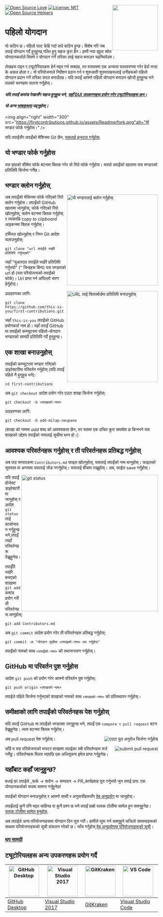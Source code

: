[![Open Source Love](https://badges.frapsoft.com/os/v1/open-source.svg?v=103)](https://github.com/ellerbrock/open-source-badges/)
[<img align="right" width="150" src="https://firstcontributions.github.io/assets/Readme/join-slack-team.png">](https://join.slack.com/t/firstcontributors/shared_invite/enQtNjkxNzQwNzA2MTMwLTVhMWJjNjg2ODRlNWZhNjIzYjgwNDIyZWYwZjhjYTQ4OTBjMWM0MmFhZDUxNzBiYzczMGNiYzcxNjkzZDZlMDM)
[![License: MIT](https://img.shields.io/badge/License-MIT-green.svg)](https://opensource.org/licenses/MIT)
[![Open Source Helpers](https://www.codetriage.com/roshanjossey/first-contributions/badges/users.svg)](https://www.codetriage.com/roshanjossey/first-contributions)

# पहिलो योगदान
यो कठिन छ। पहिलो पल्ट केहि गर्दा सधै कठिन हुन्छ। बिशेष गरि जब तपाई योगदान गर्दै हुनुहुन्छ,गल्ति हुनु सहज कुरा हैन। हामी नया खुला स्रोत योगदानकर्ताले सिक्ने र योगदान गर्ने तरिका लाई सहज बनाउन चहन्थियेउम।

लेखहरू पढ्न र ट्यूटोरियलहरू हेर्न मद्दत गर्न सक्दछ, तर वास्तवमा एक अभ्यास वातावरणमा गरेर हेर्दा भन्दा के असल होला र। यो परियोजनाले निर्देशन प्रदान गर्न र शुरुआती शुरुवातहरूलाई उनीहरूको पहिलो योगदान प्रदान गर्ने तरिका सरल बनाउँदछ। यदि तपाईं आफ्नो पहिलो योगदान बनाउन खोज्दै हुनुहुन्छ भने तलको चरणहरू पालना गर्नुहोस्।

#### *यदि तपाईं कमांड रेखासँग सहज हुनुहुन्न भने, [यहाँ GUI उपकरणहरू प्रयोग गरेर ट्यूटोरियलहरू छन्।]( #tutorials-using-other-tools )*

#### *यो अन्य [भाषाहरूमा](Translations.md) पढ्नुहोस्।*

<img align="right" width="300" src="https://firstcontributions.github.io/assets/Readme/fork.png"alt="यो भण्डार फोर्क गर्नुहोस।" />

यदि तपाईंसँग तपाइँको मेशिनमा Git छैन, [यसलाई इन्स्टल गर्नुहोस्]( https://help.github.com/articles/set-up-git/).

## यो भण्डार फोर्क गर्नुहोस
यस पृष्ठको शीर्षमा फोर्क बटनमा क्लिक गरेर यो रिपो फोर्क गर्नुहोस। यसले तपाईंको खातामा यस भण्डारको प्रतिलिपि सिर्जना गर्नेछ।

## भण्डार क्लोन गर्नुहोस्

<img align="right" width="300" src="https://firstcontributions.github.io/assets/Readme/clone.png" alt="यो भण्डारलाई क्लोन गर्नुहोस्" />

अब तपाइँको मेसिनमा फोर्क गरिएको रिपो क्लोन गर्नुहोस। तपाईंको GitHub खातामा जानुहोस्, फोर्क गरिएको रिपो खोल्नुहोस्, क्लोन बटनमा क्लिक गर्नुहोस् र त्यसपछि *copy to clipboard* आइकनमा क्लिक गर्नुहोस्।

टर्मिनल खोल्नुहोस् र निम्न Git आदेश चलाउनुहोस्:

```
git clone "url तपाईंले भर्खरै प्रतिलिपि गर्नुभएको"
```
जहाँ "युआरएल तपाईंले भर्खरै प्रतिलिपि गर्नुभयो" (" चिन्हहरू बिना) यस भण्डारको url हो (यस परियोजनाको तपाईंको फोर्क)। Url प्राप्त गर्न अघिल्लो चरण हेर्नुहोस्।

<img align="right" width="300" src="https://firstcontributions.github.io/assets/Readme/copy-to-clipboard.png" alt="URL लाई क्लिपबोर्डमा प्रतिलिपि बनाउनुहोस्" />

उदाहरणका लागि:
```
git clone https://github.com/this-is-you/first-contributions.git
```
जहाँ `this-is-you` तपाईंको GitHub प्रयोगकर्ता नाम हो। यहाँ तपाइँ GitHub मा तपाईंको कम्प्युटरमा पहिलो-योगदान भण्डारको सामग्री प्रतिलिपि गर्दै हुनुहुन्छ।

## एक शाखा बनाउनुहोस्

तपाईंको कम्प्यूटरमा भण्डार गरिएको डाइरेक्टरीमा परिवर्तन गर्नुहोस् (यदि तपाईं पहिले नै हुनुहुन्न भने):

```
cd first-contributions
```
अब `git checkout` आदेश प्रयोग गरेर एउटा शाखा सिर्जना गर्नुहोस्:
```
git checkout -b <शाखाको-नाम>
```
उदाहरणका लागि:
```
git checkout -b add-milap-neupane
```
(शाखा को नाममा *add* शब्द को आवश्यकता छैन, तर यसमा एक उचित कुरा समावेश छ किनभने यस शाखाको उद्देश्य तपाईंको नामलाई सूचीमा थप्न हो।)

## आवश्यक परिवर्तनहरू गर्नुहोस् र ती परिवर्तनहरू प्रतिबद्ध गर्नुहोस्

अब पाठ सम्पादकमा `Contributors.md` फाइल खोल्नुहोस्, यसलाई तपाईंको नाम थप्नुहोस्। फाइलको सुरुवात वा अन्त्यमा यसलाई जोड नगर्नुहोस्। यसलाई बीचमा राख्नुहोस्। अब, फाईल save गर्नुहोस्।

<img align="right" width="450" src="https://firstcontributions.github.io/assets/Readme/git-status.png" alt="git status" />


यदि तपाईं प्रोजेक्ट डाइरेक्टरीमा जानुहोस् र आदेश `git status` लाई कार्यान्वयन गर्नुहुन्छ भने,तपाइँ त्यहाँ परिवर्तनहरू देख्नुहुनेछ।

तपाईँले भर्खरै बनाएको शाखामा `git add` कमांड प्रयोग गरी ती परिवर्तनहरू थप्नुहोस्:

```
git add Contributors.md
```

अब `git commit` आदेश प्रयोग गरेर ती परिवर्तनहरू प्रतिबद्ध गर्नुहोस्:
```
git commit -m "योगदान सूचीमा <तपाइको-नाम> थप गर्नुहोस्"
```

तपाईंको नामको साथ `<तपाईंको-नाम>` को स्थानान्तरण गर्नुहोस्।

## GitHub मा परिवर्तन पुश गर्नुहोस

आदेश `git push` को प्रयोग गरेर आफ्नो परिवर्तन पुश गर्नुहोस्:
```
git push origin <शाखाको-नाम>
```
तपाईले पहिले सिर्जना गर्नुभएको शाखाको नामको साथ `<शाखाको-नाम>` को प्रतिस्थापन गर्नुहोस्।

## समीक्षाको लागि तपाईंको परिवर्तनहरू पेश गर्नुहोस्

यदि तपाईं GitHub मा तपाईंको भण्डारमा जानुहुन्छ भने, तपाइँ एक `compare र pull request` बटन देख्नुहुनेछ। त्यस बटनमा क्लिक गर्नुहोस्।

<img style="float: right;" src="https://firstcontributions.github.io/assets/Readme/compare-and-pull.png" alt="एउटा पुल अनुरोध सिर्जना गर्नुहोस्" />

अब pull request पेश गर्नुहोस्।

<img style="float: right;" src="https://firstcontributions.github.io/assets/Readme/submit-pull-request.png" alt="submit pull request" />

चाँडै म यस परियोजनाको मास्टर शाखामा तपाईका सबै परिवर्तनहरू मर्ज गर्नेछु। परिवर्तनहरू विलय भएपछि एक अधिसूचना इमेल प्राप्त गर्नुहुनेछ।

## यहाँबाट कहाँ जानुहुन्छ?

बधाई छ! तपाईले _फर्क -> क्लोन -> सम्पादन -> PR_कार्यप्रवाह पूरा गर्नुभयो जुन तपाई प्राय: एक योगदानकर्ताको रूपमा सामना गर्नुहुनेछ!

तपाईंको योगदान मनाउनुहोस् र आफ्नो साथी र अनुयायीहरूसँग [वेब अनुप्रयोग](https://roshanjossey.github.io/first-contributions/#social-share) मा जानुहोस्।

तपाइँलाई कुनै पनि मद्दत चाहिन्छ वा कुनै प्रश्न छ भने तपाइँ हाम्रो स्लाक टोलीमा सामेल हुन सक्नुहुनेछ। [स्लाक टोलीमा सामेल हुनुहोस्](https://join.slack.com/t/firstcontributors/shared_invite/enQtMzE1MTYwNzI3ODQ0LTZiMDA2OGI2NTYyNjM1MTFiNTc4YTRhZTg4OWZjMzA0ZWZmY2UxYzVkMzI1ZmVmOWI4ODdkZWQwNTM2NDVmNjY).

अब तपाईले अन्य परियोजनाहरूमा योगदान दिन सुरु गरौं। हामीले सुरू गर्न सक्नुहुने सजिलो समस्याहरूको साथमा परियोजनाहरूको सूची संकलन गरेको छ। जाँच गर्नुहोस् [वेब अनुप्रयोगमा परियोजनाहरूको सूची](https://roshanjossey.github.io/first-contributions/#project-list)।

### [थप सामग्री](../additional-material/git_workflow_scenarios/additional-material.md)

## ट्यूटोरियलहरू अन्य उपकरणहरू प्रयोग गर्दै

|<a href="../github-desktop-tutorial.md"><img alt="GitHub Desktop" src="https://desktop.github.com/images/desktop-icon.svg" width="100"></a>|<a href="../github-windows-vs2017-tutorial.md"><img alt="Visual Studio 2017" src="https://upload.wikimedia.org/wikipedia/commons/c/cd/Visual_Studio_2017_Logo.svg" width="100"></a>|<a href="../gitkraken-tutorial.md"><img alt="GitKraken" src="https://firstcontributions.github.io/assets/Readme/gk-icon.png" width="100"></a>|<a href="../github-windows-vs-code-tutorial.md"><img alt="VS Code" src="https://upload.wikimedia.org/wikipedia/commons/2/2d/Visual_Studio_Code_1.18_icon.svg" width=100></a>|
|---|---|---|---|
|[GitHub Desktop](../github-desktop-tutorial.md)|[Visual Studio 2017](../github-windows-vs2017-tutorial.md)|[GitKraken](../gitkraken-tutorial.md)|[Visual Studio Code](../github-windows-vs-code-tutorial.md)|

